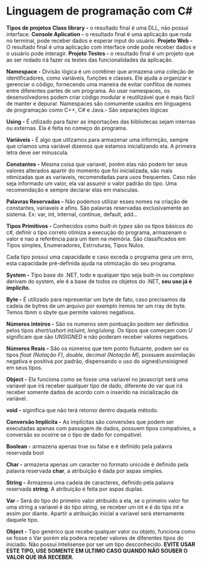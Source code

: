 # Linguagem de programação com C#

**Tipos de projetos** 
    **Class library -** o resultado final é uma DLL, não possui interface.
    **Console Aplication -** o resultado final é uma aplicação que roda no terminal, pode receber dados e esperar input do usuário.
    **Projeto Web -** O resultado final é uma aplicação com interface onde pode receber dados e o usuário pode interagir.
    **Projeto Testes -** o resultado final é um projeto que ao ser rodado irá fazer os testes das funcionalidades da aplicação.

**Namespace -** Divisão lógica é um contêiner que armazena uma coleção de identificadores, como variáveis, funções e classes. Ele ajuda a organizar e gerenciar o código, fornecendo uma maneira de evitar conflitos de nomes entre diferentes partes de um programa. Ao usar namespaces, os desenvolvedores podem criar código modular e reutilizável que é mais fácil de manter e depurar. Namespaces são comumente usados em linguagens de programação como C++, C# e Java.- São separações lógicas

**Using -** É utilizado para fazer as importações das bibliotecas sejam internas ou externas. Ela é feita no começo do programa.

**Variáveis -** É algo que utilzamos para armazenar uma informção, sempre que criamos uma variável dizemos que estamos inicializando ela. A primeira letra deve ser minuscula.

**Constantes -** Mesma coisa que variavel, porém elas não podem ter seus valores alterados apartir do momento que foi inicializada, são mais otimizadas que as variaveis, recomendadas para usos frequentes. Caso não seja informado um valor, ela vai assumir o valor padrão do tipo. Uma recomendação e sempre declarar elas em maisculas.

**Palavras Reservadas -** Não podemos utilizar esses nomes na criação de constantes, variaveis e afins. São palavras reservadas exclusivamente ao sistema. Ex: var, int, internal, continue, default, add...

**Tipos Primitivos -** Conhecidos como *built-in types* são os tipos básicos do c#, definir o tipo correto otimiza a execução do programa, armazenam o valor e nao a referência para um item na memória. São classificados em Tipos simples, Enumeradores, Estrruturas, Tipos Nulos.

Cada tipo possui uma capacidade e caso exceda o programa gera um erro, esta capacidade pré-definida ajuda na otimização do seu programa. 

**System -** Tipo base do .NET, todo e qualquer tipo seja built-in ou complexo derivam do system, ele é a base de todos os objetos do .NET, **seu uso já é implicíto.**

**Byte -** É utilizado para representar um byte de fato, caso precisamos da cadeia de bytres de um arquivo por exemplo iremos ter um rray de byte. Temos tbnm o sbyte que permite valores negativos.

**Números inteiros -** São os numeros sem pontuação podem ser definidos pelos tipos *short/ushort int/uint, long/ulong.* Os tipos que começam com *U* significam que são *UNSIGNED* e não poderam receber valores negativos.

**Números Reais -** São os números que tem ponto flutuante, podem ser os tipos *float (Notação F), double, decimal  (Notação M),* possuem assimilação negativa e positiva por padrão, dispensando o uso do signed/unsioigned em seus tipos.

**Object -** Ela funciona como se fosse uma variavel no javascript será uma variavel que irá receber qualquer tipo de dado, diferente do var que irá receber somente dados de acordo com o inserido na inicialização da variável.

**void -** siginifica que não terá retorno dentro daquela método.

**Conversão Implícita -** As implícitas são conversões que podem ser executadas apenas com passagem de dados, possuem tipos compatívies, a conversão so ocoirre se o tipo de dado for compativel.

**Boolean -** armazena apenas true ou false e é definido pela palavra reservada bool

**Char -** armazena apenas um caracter no formato unicode é definido pela palavra reservada **char**, a atribuição é dada por aspas simples.

**String -** Armazena uma cadeia de caracteres, definido pela palavra reservada **string**. A atribuição é feita por aspas duplas.

**Var -** Será do tipo do primeiro valor atribuído a ela, se o primeiro valor for uma string a variavel é do tipo string, se receber um int e é do tipo int e assim por diante. Apartir a atribuição inicial a variavel será eternamente daquele tipo.

**Object -** Tipo genérico que recebe qualquer valor ou objeto, funciona como se fosse o Var porém ela podera receber valores de diferentes tipos do iniciado. Não possui Intelisense por ser um tipo desconhecido. **EVITE USAR ESTE TIPO, USE SOMENTE EM ULTIMO CASO QUANDO NÃO SOUBER O VALOR QUE IRÁ RECEBER.**